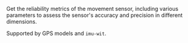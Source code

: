 Get the reliability metrics of the movement sensor, including various parameters to assess the sensor's accuracy and precision in different dimensions.

Supported by GPS models and `imu-wit`.
